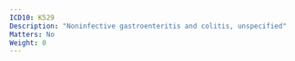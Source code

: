 ```yaml
---
ICD10: K529
Description: "Noninfective gastroenteritis and colitis, unspecified"
Matters: No
Weight: 0
---
```

